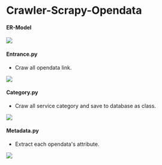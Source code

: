 # Crawler-Scrapy-Opendata

#### ER-Model
![](https://i.imgur.com/6BnrPLc.png)


#### Entrance.py 
* Craw all opendata link.

![](https://i.imgur.com/JWkngm6.png)

#### Category.py
* Craw all service category and save to database as class.

![](https://i.imgur.com/7yQ4GUT.png)

#### Metadata.py
* Extract each opendata's attribute.

![](https://i.imgur.com/srW9Glv.png)

